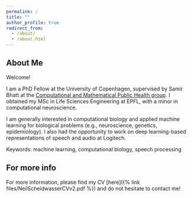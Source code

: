 ```yaml
---
permalink: /
title: ""
author_profile: true
redirect_from:
  - /about/
  - /about.html
---
```


About Me
------

Welcome!

I am a PhD Fellow at the University of Copenhagen, supervised by Samir Bhatt at the [Computational and Mathematical Public Health group](https://publichealth.ku.dk/about-the-department/section-epidemiology/research-epi/#collapse-1686303579196). I obtained my MSc in Life Sciences Engineering at EPFL, with a minor in computational neuroscience.

I am generally interested in computational biology and applied machine learning for biological problems (e.g., neuroscience, genetics, epidemiology). I also had the opportunity to work on deep learning-based representations of speech and audio at Logitech.

Keywords: machine learning, computational biology, speech processing

For more info
------
For more information, please find my CV [here]({% link files/NeilScheidwasserCVv2.pdf %}) and do not hesitate to contact me!
